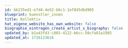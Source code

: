 ```yaml
---
id: bb235ed1-e7d4-4e52-b6c1-1ef845dbd905
blueprint: kuenstler_innen
title: Kollektiv
hat_eigene_website_has_own_website: false
biographie_eintragen_create_artist_s_biography: false
updated_by: b1a43fd3-c865-4122-b6cc-50cfa81a1985
updated_at: 1716123616
---
```

